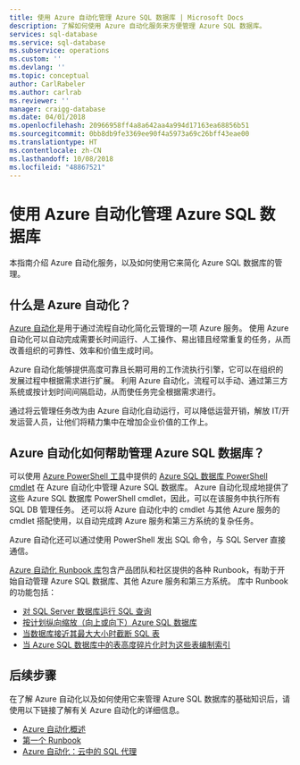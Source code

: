```yaml
---
title: 使用 Azure 自动化管理 Azure SQL 数据库 | Microsoft Docs
description: 了解如何使用 Azure 自动化服务来方便管理 Azure SQL 数据库。
services: sql-database
ms.service: sql-database
ms.subservice: operations
ms.custom: ''
ms.devlang: ''
ms.topic: conceptual
author: CarlRabeler
ms.author: carlrab
ms.reviewer: ''
manager: craigg-database
ms.date: 04/01/2018
ms.openlocfilehash: 20966958ff4a8a642aa4a994d17163ea68856b51
ms.sourcegitcommit: 0bb8db9fe3369ee90f4a5973a69c26bff43eae00
ms.translationtype: HT
ms.contentlocale: zh-CN
ms.lasthandoff: 10/08/2018
ms.locfileid: "48867521"
---
```

# <a name="managing-azure-sql-databases-using-azure-automation"></a>使用 Azure 自动化管理 Azure SQL 数据库

本指南介绍 Azure 自动化服务，以及如何使用它来简化 Azure SQL 数据库的管理。

## <a name="what-is-azure-automation"></a>什么是 Azure 自动化？

[Azure 自动化](https://azure.microsoft.com/services/automation/)是用于通过流程自动化简化云管理的一项 Azure 服务。 使用 Azure 自动化可以自动完成需要长时间运行、人工操作、易出错且经常重复的任务，从而改善组织的可靠性、效率和价值生成时间。

Azure 自动化能够提供高度可靠且长期可用的工作流执行引擎，它可以在组织的发展过程中根据需求进行扩展。 利用 Azure 自动化，流程可以手动、通过第三方系统或按计划时间间隔启动，从而使任务完全根据需求进行。

通过将云管理任务改为由 Azure 自动化自动运行，可以降低运营开销，解放 IT/开发运营人员，让他们将精力集中在增加企业价值的工作上。

## <a name="how-can-azure-automation-help-manage-azure-sql-databases"></a>Azure 自动化如何帮助管理 Azure SQL 数据库？

可以使用 [Azure PowerShell 工具](/powershell/azure/overview)中提供的 [Azure SQL 数据库 PowerShell cmdlet](https://docs.microsoft.com/powershell/module/servicemanagement/azure/?view=azuresmps-4.0.0#sql) 在 Azure 自动化中管理 Azure SQL 数据库。 Azure 自动化现成地提供了这些 Azure SQL 数据库 PowerShell cmdlet，因此，可以在该服务中执行所有 SQL DB 管理任务。 还可以将 Azure 自动化中的 cmdlet 与其他 Azure 服务的 cmdlet 搭配使用，以自动完成跨 Azure 服务和第三方系统的复杂任务。

Azure 自动化还可以通过使用 PowerShell 发出 SQL 命令，与 SQL Server 直接通信。

[Azure 自动化 Runbook 库](https://azure.microsoft.com/blog/2014/10/07/introducing-the-azure-automation-runbook-gallery/)包含产品团队和社区提供的各种 Runbook，有助于开始自动管理 Azure SQL 数据库、其他 Azure 服务和第三方系统。 库中 Runbook 的功能包括：

- [对 SQL Server 数据库运行 SQL 查询](https://gallery.technet.microsoft.com/scriptcenter/How-to-use-a-SQL-Command-be77f9d2)
- [按计划纵向缩放（向上或向下）Azure SQL 数据库](https://gallery.technet.microsoft.com/scriptcenter/Azure-SQL-Database-e957354f)
- [当数据库接近其最大大小时截断 SQL 表](https://gallery.technet.microsoft.com/scriptcenter/Azure-Automation-Your-SQL-30f8736b)
- [当 Azure SQL 数据库中的表高度碎片化时为这些表编制索引](https://gallery.technet.microsoft.com/scriptcenter/Indexes-tables-in-an-Azure-73a2a8ea)

## <a name="next-steps"></a>后续步骤

在了解 Azure 自动化以及如何使用它来管理 Azure SQL 数据库的基础知识后，请使用以下链接了解有关 Azure 自动化的详细信息。

- [Azure 自动化概述](../automation/automation-intro.md)
- [第一个 Runbook](../automation/automation-first-runbook-graphical.md)
- [Azure 自动化：云中的 SQL 代理](https://azure.microsoft.com/blog/2014/06/26/azure-automation-your-sql-agent-in-the-cloud/) 